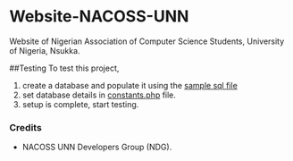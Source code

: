 # Website-NACOSS-UNN
Website of Nigerian Association of Computer Science Students, University of Nigeria, Nsukka.

##Testing
To test this project,
1. create a database and populate it using the [sample sql file](https://github.com/NDGProjects/Website-NACOSS-UNN/blob/master/prototype/nacoss_db.sql)
2. set database details in [constants.php](https://github.com/NDGProjects/Website-NACOSS-UNN/blob/master/constants.php) file.
3. setup is complete, start testing. 

### Credits
- NACOSS UNN Developers Group (NDG).